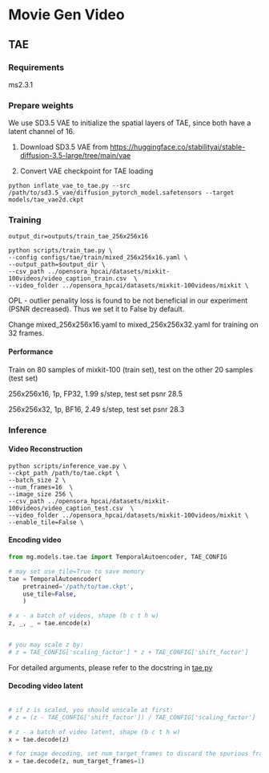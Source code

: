 # Movie Gen Video


## TAE

### Requirements

ms2.3.1

### Prepare weights

We use SD3.5 VAE to initialize the spatial layers of TAE, since both have a latent channel of 16.

1. Download SD3.5 VAE from https://huggingface.co/stabilityai/stable-diffusion-3.5-large/tree/main/vae

2. Convert VAE checkpoint for TAE loading

```shell
python inflate_vae_to_tae.py --src /path/to/sd3.5_vae/diffusion_pytorch_model.safetensors --target models/tae_vae2d.ckpt 
```


### Training

```shell
output_dir=outputs/train_tae_256x256x16

python scripts/train_tae.py \
--config configs/tae/train/mixed_256x256x16.yaml \
--output_path=$output_dir \
--csv_path ../opensora_hpcai/datasets/mixkit-100videos/video_caption_train.csv  \
--video_folder ../opensora_hpcai/datasets/mixkit-100videos/mixkit \

```

OPL - outlier penality loss is found to be not beneficial in our experiment (PSNR decreased). Thus we set it to False by default. 

Change mixed_256x256x16.yaml to mixed_256x256x32.yaml for training on 32 frames.


#### Performance

Train on 80 samples of mixkit-100 (train set), test on the other 20 samples (test set)

256x256x16, 1p, FP32, 1.99 s/step, test set psnr 28.5

256x256x32, 1p, BF16, 2.49 s/step, test set psnr 28.3


### Inference


#### Video Reconstruction

```shell
python scripts/inference_vae.py \
--ckpt_path /path/to/tae.ckpt \
--batch_size 2 \
--num_frames=16  \
--image_size 256 \
--csv_path ../opensora_hpcai/datasets/mixkit-100videos/video_caption_test.csv  \
--video_folder ../opensora_hpcai/datasets/mixkit-100videos/mixkit \
--enable_tile=False \
```

#### Encoding video 

```python
from mg.models.tae.tae import TemporalAutoencoder, TAE_CONFIG

# may set use_tile=True to save memory
tae = TemporalAutoencoder(
    pretrained='/path/to/tae.ckpt',
    use_tile=False,
    )

# x - a batch of videos, shape (b c t h w)
z, _, _ = tae.encode(x)


# you may scale z by:
# z = TAE_CONFIG['scaling_factor'] * z + TAE_CONFIG['shift_factor'] 


```

For detailed arguments, please refer to the docstring in [tae.py](mg/models/tae/tae.py)

#### Decoding video latent

```python

# if z is scaled, you should unscale at first:
# z = (z - TAE_CONFIG['shift_factor']) / TAE_CONFIG['scaling_factor'] 

# z - a batch of video latent, shape (b c t h w)
x = tae.decode(z)

# for image decoding, set num_target_frames to discard the spurious frames 
x = tae.decode(z, num_target_frames=1)
```

